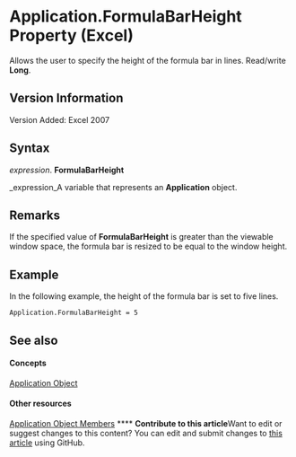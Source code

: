 
# Application.FormulaBarHeight Property (Excel)

Allows the user to specify the height of the formula bar in lines. Read/write  **Long**.


## Version Information

Version Added: Excel 2007 


## Syntax

 _expression_. **FormulaBarHeight**

 _expression_A variable that represents an  **Application** object.


## Remarks

If the specified value of  **FormulaBarHeight** is greater than the viewable window space, the formula bar is resized to be equal to the window height.


## Example

In the following example, the height of the formula bar is set to five lines.


```
Application.FormulaBarHeight = 5 
```


## See also


#### Concepts


 [Application Object](19b73597-5cf9-4f56-8227-b5211f657f6f.md)
#### Other resources


 [Application Object Members](4cb9ca42-8d07-cc9c-2d80-4eb9a5921e1e.md)
****   **Contribute to this article**Want to edit or suggest changes to this content? You can edit and submit changes to  [this article](https://github.com/jhershey00/VBA_Excel_Test/OpenXMLCon/articles/ff377046-06cb-9cf7-32f5-773da447c184.md) using GitHub.

